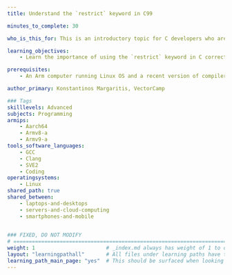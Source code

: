 ```yaml
---
title: Understand the `restrict` keyword in C99

minutes_to_complete: 30

who_is_this_for: This is an introductory topic for C developers who are interested in software optimization

learning_objectives: 
    - Learn the importance of using the `restrict` keyword in C correctly

prerequisites:
    - An Arm computer running Linux OS and a recent version of compiler (Clang or GCC) installed

author_primary: Konstantinos Margaritis, VectorCamp

### Tags
skilllevels: Advanced
subjects: Programming
armips:
    - Aarch64
    - Armv8-a
    - Armv9-a
tools_software_languages:
    - GCC
    - Clang
    - SVE2
    - Coding
operatingsystems:
    - Linux
shared_path: true
shared_between:
    - laptops-and-desktops
    - servers-and-cloud-computing
    - smartphones-and-mobile
   

### FIXED, DO NOT MODIFY
# ================================================================================
weight: 1                       # _index.md always has weight of 1 to order correctly
layout: "learningpathall"       # All files under learning paths have this same wrapper
learning_path_main_page: "yes"  # This should be surfaced when looking for related content. Only set for _index.md of learning path content.
---
```

